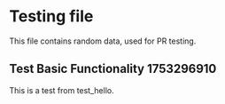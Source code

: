 # Testing file

This file contains random data, used for PR testing.


## Test Basic Functionality 1753296910

This is a test from test_hello.
